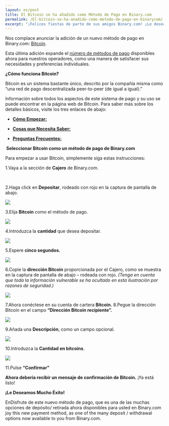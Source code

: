 ```yaml
---
layout: es/post
title: El Bitcoin se ha añadido como Método de Pago en Binary.com
permalink: /El-bitcoin-se-ha-anadido-como-metodo-de-pago-en-binarycom/ 
excerpt: "¡Felices fiestas de parte de sus amigos Binary.com! ¡Le deseamos un feliz y próspero Año Nuevo!"  
---
```


Nos complace anunciar la adición de un nuevo método de pago en Binary.com: [Bitcoin](https://bitcoin.org/es/). 

Esta última adición expande el [número de métodos de pago](http://bit.ly/1lOK1nY) disponibles ahora para nuestros operadores, como una manera de satisfacer sus necesidades y preferencias individuales.


**¿Cómo funciona Bitcoin?**

Bitcoin es un sistema bastante único, descrito por la compañía misma como “una red de pago descentralizada peer-to-peer (de igual a igual).”

Información sobre todos los aspectos de este sistema de pago y su uso se puede encontrar en la página web de Bitcoin. Para saber más sobre los detalles básicos, visite los tres enlaces de abajo:


+ [**Cómo Empezar:**](https://bitcoin.org/es/como-empezar)

+ [**Cosas que Necesita Saber:**](https://bitcoin.org/es/debes-saber)

+ [**Preguntas Frecuentes:**](https://bitcoin.org/es/faq)


** Seleccionar Bitcoin como un método de pago de Binary.com**

Para empezar a usar Bitcoin, simplemente siga estas instrucciones:

1.Vaya a la sección de **Cajero** de Binary.com.

<br>

2.Haga click en **Depositar**, rodeado con rojo en la captura de pantalla de abajo.

![](/images/Picture1.png)

3.Elija **Bitcoin** como el método de pago.

![](/images/Picture2.png)

4.Introduzca la **cantidad** que desea depositar.

![](/images/Picture3.png)

5.Espere **cinco segundos.**

![](/images/Picture4.png)

6.Copie la **dirección Bitcoin** proporcionada por el Cajero, como se muestra en la captura de pantalla de abajo – rodeada con rojo. *(Tenga en cuenta que toda la información vulnerable se ha ocultado en esta ilustración por razones de seguridad.)* 

![](/images/Picture5.png)

7.Ahora conéctese en su cuenta de cartera **Bitcoin.**
8.Pegue la dirección Bitcoin en el campo  **“Dirección Bitcoin recipiente”.** 

![](/images/Picture6.png)

9.Añada una **Descripción**, como un campo opcional.

![](/images/Picture7.png)

10.Introduzca la **Cantidad en bitcoins**.

![](/images/Picture8.png)

11.Pulse **“Confirmar"**

**Ahora debería recibir un mensaje de confirmación de Bitcoin.** ¡Ya está listo!

**¡Le Deseamos Mucho Éxito!**

EnDisfrute de este nuevo método de pago, que es una de las muchas opciones de depósito/ retirada ahora disponibles para usted en Binary.com
joy this new payment method, as one of the many deposit / withdrawal options now available to you from Binary.com.








